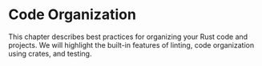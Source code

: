 # Code Organization

This chapter describes best practices for organizing your Rust code and projects.
We will highlight the built-in features of linting, code organization using crates, and testing.
